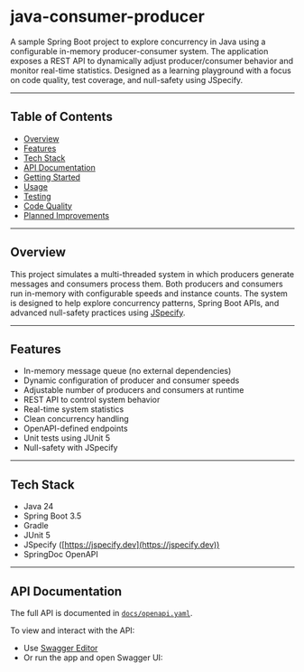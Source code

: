 # java-consumer-producer

A sample Spring Boot project to explore concurrency in Java using a configurable in-memory producer-consumer system. The application exposes a REST API to dynamically adjust producer/consumer behavior and monitor real-time statistics. Designed as a learning playground with a focus on code quality, test coverage, and null-safety using JSpecify.

---

## Table of Contents

- [Overview](#overview)
- [Features](#features)
- [Tech Stack](#tech-stack)
- [API Documentation](#api-documentation)
- [Getting Started](#getting-started)
- [Usage](#usage)
- [Testing](#testing)
- [Code Quality](#code-quality)
- [Planned Improvements](#planned-improvements)

---

## Overview

This project simulates a multi-threaded system in which producers generate messages and consumers process them. Both producers and consumers run in-memory with configurable speeds and instance counts. The system is designed to help explore concurrency patterns, Spring Boot APIs, and advanced null-safety practices using [JSpecify](https://jspecify.dev).

---

## Features

- In-memory message queue (no external dependencies)
- Dynamic configuration of producer and consumer speeds
- Adjustable number of producers and consumers at runtime
- REST API to control system behavior
- Real-time system statistics
- Clean concurrency handling
- OpenAPI-defined endpoints
- Unit tests using JUnit 5
- Null-safety with JSpecify

---

## Tech Stack

- Java 24
- Spring Boot 3.5
- Gradle
- JUnit 5
- JSpecify ([https://jspecify.dev](https://jspecify.dev))
- SpringDoc OpenAPI

---

## API Documentation

The full API is documented in [`docs/openapi.yaml`](docs/openapi.yaml).

To view and interact with the API:
- Use [Swagger Editor](https://editor.swagger.io/)
- Or run the app and open Swagger UI:
